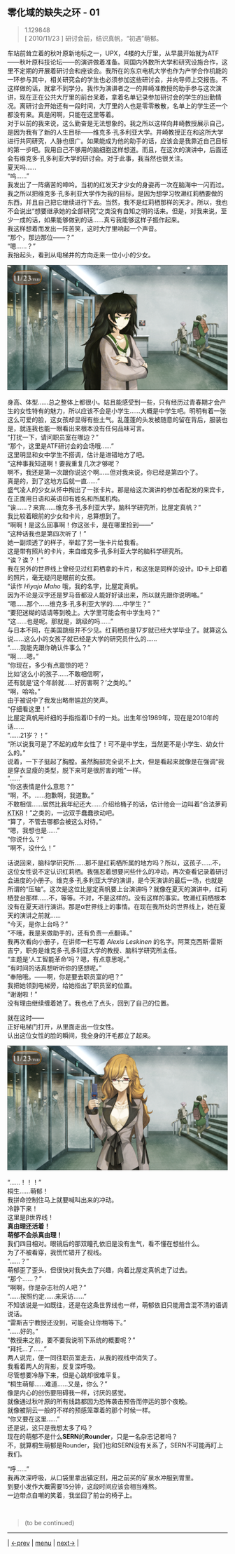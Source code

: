 ## 零化域的缺失之环 - 01
> 1.129848  
> [ 2010/11/23 ] 研讨会前，结识真帆，“初遇”萌郁。  

车站前耸立着的秋叶原新地标之一，UPX，4楼的大厅里，从早晨开始就为ATF——秋叶原科技论坛——的演讲做着准备。同国内外数所大学和研究设施合作，这里不定期的开展着研讨会和座谈会。我所在的东京电机大学也作为产学合作机能的一环参与其中，相关研究会的学生也必须参加这些研讨会，并向导师上交报告。不这样做的话，就拿不到学分。我作为演讲者之一的井崎准教授的助手参与这次演讲，现在正在公共大厅里的前台呆着，拿着名单记录参加研讨会的学生的出勤情况。离研讨会开始还有一段时间，大厅里的人也是零零散散，名单上的学生还一个都没有来。真是闲啊，只能在这里等着。  
对于以前的我来说，这么勤奋是无法想象的。我之所以这样向井崎教授展示自己，是因为我有了新的人生目标——维克多·孔多利亚大学。井崎教授正在和这所大学进行共同研究，人脉也很广。如果能成为他的助手的话，应该会是我靠近自己目标的第一步吧。我用自己不够用的脑细胞这样想道。而且，在这次的演讲中，后面还会有维克多·孔多利亚大学的研讨会。对于此事，我当然也很关注。  
夏天吗……  
“呜……”  
我发出了一阵痛苦的呻吟。当初的红发天才少女的身姿再一次在脑海中一闪而过。我之所以把维克多·孔多利亚大学作为我的目标，是因为想学习牧濑红莉栖要做的东西，并且自己把它继续进行下去。当然，我不是红莉栖那样的天才。所以，我也不会说出“想要继承她的全部研究”之类没有自知之明的话来。但是，对我来说，至少一成的话，如果能够做到的话……真亏我能够这样子振作起来。  
我这样想着而发出一阵苦笑，这时大厅里响起一个声音。  
“那个，那边那位——？”  
“嗯……？”  
我抬起头，看到从电梯井的方向走来一位小小的少女。  

![](../img/0001-1.png)

身高、体型……总之整体上都很小。姑且能感受到一些，只有经历过青春期才会产生的女性特有的魅力，所以应该不会是小学生……大概是中学生吧。明明有着一张这么可爱的脸，这女孩却显得有些土气。乱蓬蓬的头发被随意的留在背后，服装也是，就连我也能一眼看出来根本没有任何品味可言。  
“打扰一下，请问职员室在哪边？”  
“那个，这里是ATF研讨会的会场哦……”  
这里明显和女中学生不搭调，估计是进错地方了吧。  
“这种事我知道啊！要我重复几次才够呢？  
 啊不，我还是第一次跟你说这个啊……但对我来说，你已经是第四个了。  
 真是的，到了这地方后就一直……”  
盛气凌人的少女从怀中掏出了一张卡片。那是给这次演讲的参加者配发的来宾卡，在正面用日语和英语印有姓名和所属机构。  
“诶……？来宾……维克多·孔多利亚大学，脑科学研究所，比屋定真帆？”  
我比较着眼前的少女和卡片，总算想到了。  
“啊啊！是这么回事啊！你这张卡，是在哪里捡到——”  
“这种话我也是第四次听了！”  
她一副烦透了的样子，举起了另一张卡片给我看。  
这是带有照片的卡片，来自维克多·孔多利亚大学的脑科学研究所。  
“诶？诶？！”  
我在另外的世界线上曾经见过红莉栖拿的卡片，和这张是同样的设计。ID卡上印着的照片，毫无疑问是眼前的女孩。  
“读作 *Hiyajo Maho* 哦，我的名字，比屋定真帆。  
 因为不论是汉字还是罗马音都没人能好好读出来，所以就先跟你说明咯。”  
“嗯……那个……维克多·孔多利亚大学的……中学生？”  
“要犯迷糊的话请等到晚上。大学里可能会有中学生吗？”  
“这……也是呢。那就是，跳级的吗……”  
与日本不同，在美国跳级并不少见。红莉栖也是17岁就已经大学毕业了。就算这么说……这么小的女孩子就已经是大学的研究员什么的……  
“……我能先跟你确认件事么？”  
“啊……嗯。”  
“你现在，多少有点震惊的吧？  
 比如‘这么小的孩子……不敢相信啊’，  
 还有就是‘这个年龄就……好厉害啊？’之类的。”  
“啊，哈哈。”  
由于被说中了我发出略带尴尬的笑声。  
“仔细看这里！”  
比屋定真帆用纤细的手指指着ID卡的一处。出生年份1989年，现在是2010年的话……  
“……21岁？！”  
“所以说我可是了不起的成年女性了！可不是中学生，当然更不是小学生、幼女什么的。”  
说着，一下子挺起了胸膛。虽然胸部完全说不上大，但是看起来就像是在强调“我是穿衣显瘦的类型，脱下来可是很厉害的哦”一样。  
“……”  
“你这表情是什么意思？”  
“啊，不。……抱歉啊，我道歉。”  
不敢相信……居然比我年纪还大……介绍给桶子的话，估计他会一边叫着“合法萝莉<abbr title="表示事情按预想进行而兴奋激动的状态，“来啦！就是这个！（日文“kitakore”）”的缩略语">KTKR</abbr>！”之类的，一边双手蠢蠢欲动吧。  
“算了，不管去哪都会被这么对待。”  
“嗯，我想也是……”  
“你说什么？”  
“啊不，没什么！”  

话说回来，脑科学研究所……那不是红莉栖所属的地方吗？所以，这孩子……不，这位女性说不定认识红莉栖。我强忍着想要问些什么的冲动，再次查看记录着研讨会进度的小册子。维克多·孔多利亚大学的演讲，是今天演讲的最后一场，也就是所谓的“压轴”。这次是这位比屋定真帆要上台演讲吗？就像在夏天的演讲中，红莉栖登台那样……不，等等。不对，不是这样的。没有这样的事实。牧濑红莉栖根本没有在夏天进行演讲。那是α世界线上的事情。在现在我所处的世界线上，她在夏天的演讲之前就……  
“今天，是你上台吗？”  
“不哦，我是来做助手的，还有负责一点翻译。”  
我再次看向小册子，在讲师一栏写着 *Alexis Leskinen* 的名字。阿莱克西斯·雷斯吉宁，职务是维克多·孔多利亚大学的教授、脑科学研究所主任。  
“主题是‘人工智能革命’吗？嗯，有点意思呢。”  
“有时间的话真想听听你的感想呢。”  
“奉陪哦。——啊，你是要去职员室的吧？”  
我把她领到电梯旁，给她指出了职员室的位置。  
“谢谢啦！”  
没有理由继续缠着她了。我也点了点头，回到了自己的位置。  

就在这时——  
正好电梯门打开，从里面走出一位女性。  
认出这位女性的脸的瞬间，我全身的汗毛都立了起来。

![](../img/0001-2.png)

“……！！！”  
桐生……萌郁！  
我拼命控制住马上就要喊叫出来的冲动。  
冷静下来！  
这里是β世界线！  
**真由理还活着！**  
**萌郁不会杀真由理！**  
我们四目相对。眼镜后的那双瞳孔依旧是没有生气，看不懂在想些什么。  
为了不被看穿，我慌忙错开了视线。  
“……？”  
萌郁歪了歪头，但很快对我失去了兴趣，向着比屋定真帆走了过去。  
“那个……？”  
“啊啊，你是杂志社的人吧？”  
“……按照约定……来采访……”  
不知该说是一如既往，还是在这条世界线也一样，萌郁依旧只能用含混不清的语调说话。  
“雷斯吉宁教授还没到，可能会让你稍等下。”  
“……好的。”  
“教授来之前，要不要我说明下系统的概要呢？”  
“拜托…了……”  
两人说完，便一同往职员室走去，从我的视线中消失了。  
我看着两人的背影，反复深呼吸。  
尽管想要冷静下来，但是心跳却很难平复。  
“桐生萌郁……难道……又是，你么？”  
像是内心的创伤要阻碍我一样，讨厌的感觉。  
就像通过秋叶原的所有线路都因为恐怖袭击预告而停运的那个夜晚。  
就像被阴云一般的不祥的预感笼罩着的那个时候一样。  
“你又要在这里……”  
还是说，这只是我想太多了吗？  
现在的萌郁不是什么**SERN**的**Rounder**，只是一名杂志记者吗？  
不，就算桐生萌郁是Rounder，我们也和SERN没有关系了，SERN不可能再盯上我们。  

“呼……”  
我再次深呼吸，从口袋里拿出镇定剂，用之前买的矿泉水冲服到胃里。  
到要小发作大概需要15分钟，这段时间应该会相当难熬。  
一边带点自嘲的笑着，我坐回了前台的椅子上。  


<br/>

> (to be continued)
---

| [←prev](./0000) | [menu](../) | [next→](./0002) |
